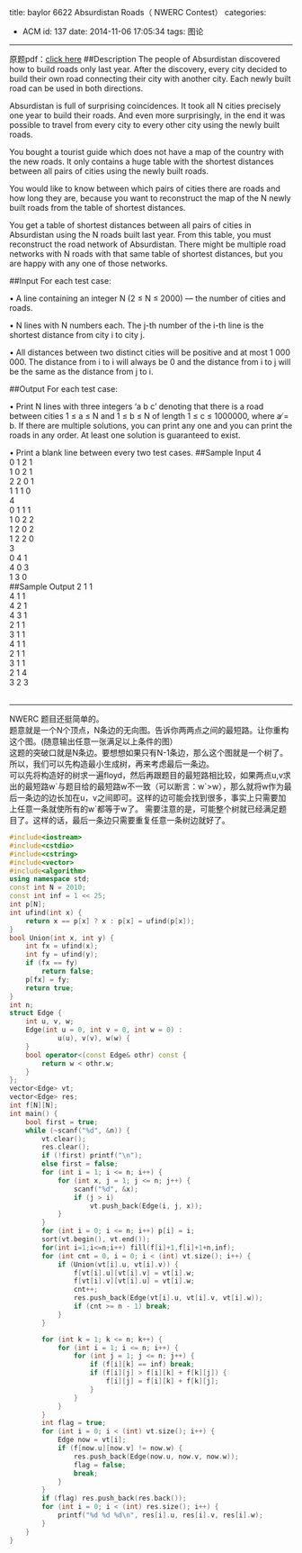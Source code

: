 title: baylor 6622 Absurdistan Roads（ NWERC Contest）
categories:
  - ACM
id: 137
date: 2014-11-06 17:05:34
tags: 图论
---

原题pdf：[click here](https://icpcarchive.ecs.baylor.edu/external/66/6622.pdf)
##Description
The people of Absurdistan discovered how to build roads only last year. After the discovery, every city
decided to build their own road connecting their city with another city. Each newly built road can be
used in both directions.

Absurdistan is full of surprising coincidences. It took all N cities precisely one year to build their
roads. And even more surprisingly, in the end it was possible to travel from every city to every other
city using the newly built roads.

<!--more-->
You bought a tourist guide which does not have a map of the country with the new roads. It only
contains a huge table with the shortest distances between all pairs of cities using the newly built roads.

You would like to know between which pairs of cities there are roads and how long they are, because
you want to reconstruct the map of the N newly built roads from the table of shortest distances.

You get a table of shortest distances between all pairs of cities in Absurdistan using the N roads
built last year. From this table, you must reconstruct the road network of Absurdistan. There might
be multiple road networks with N roads with that same table of shortest distances, but you are happy
with any one of those networks.

##Input
For each test case:  

• A line containing an integer N (2 ≤ N ≤ 2000) — the number of cities and roads.  

• N lines with N numbers each. The j-th number of the i-th line is the shortest distance from city i to city j.

• All distances between two distinct cities will be positive and at most 1 000 000. The
distance from i to i will always be 0 and the distance from i to j will be the same as the distance
from j to i.

##Output
For each test case:

• Print N lines with three integers ‘a b c’ denoting that there is a road between cities 1 ≤ a ≤ N
and 1 ≤ b ≤ N of length 1 ≤ c ≤ 1000000, where a ̸= b. If there are multiple solutions, you can
print any one and you can print the roads in any order. At least one solution is guaranteed to
exist.

• Print a blank line between every two test cases.
##Sample Input
4  
0 1 2 1  
1 0 2 1  
2 2 0 1  
1 1 1 0  
4  
0 1 1 1  
1 0 2 2  
1 2 0 2  
1 2 2 0  
3  
0 4 1  
4 0 3  
1 3 0  
##Sample Output
2 1 1  
4 1 1  
4 2 1  
4 3 1  
2 1 1  
3 1 1  
4 1 1  
2 1 1  
3 1 1  
2 1 4  
3 2 3  
<br/>
- - -

NWERC 题目还挺简单的。  
题意就是一个N个顶点，N条边的无向图。告诉你两两点之间的最短路。让你重构这个图。(随意输出任意一张满足以上条件的图）  
这题的突破口就是N条边。要想想如果只有N-1条边，那么这个图就是一个树了。所以，我们可以先构造最小生成树，再来考虑最后一条边。  
可以先将构造好的树求一遍floyd，然后再跟题目的最短路相比较，如果两点u,v求出的最短路w\`与题目给的最短路w不一致（可以断言：w\`&gt;w），那么就将w作为最后一条边的边长加在u，v之间即可。这样的边可能会找到很多，事实上只需要加上任意一条就使所有的w\`都等于w了。
需要注意的是，可能整个树就已经满足题目了。这样的话，最后一条边只需要重复任意一条树边就好了。

```C++
#include<iostream>
#include<cstdio>
#include<cstring>
#include<vector>
#include<algorithm>
using namespace std;
const int N = 2010;
const int inf = 1 << 25;
int p[N];
int ufind(int x) {
	return x == p[x] ? x : p[x] = ufind(p[x]);
}
bool Union(int x, int y) {
	int fx = ufind(x);
	int fy = ufind(y);
	if (fx == fy)
		return false;
	p[fx] = fy;
	return true;
}
int n;
struct Edge {
	int u, v, w;
	Edge(int u = 0, int v = 0, int w = 0) :
			u(u), v(v), w(w) {
	}
	bool operator<(const Edge& othr) const {
		return w < othr.w;
	}
};
vector<Edge> vt;
vector<Edge> res;
int f[N][N];
int main() {
	bool first = true;
	while (~scanf("%d", &n)) {
		vt.clear();
		res.clear();
		if (!first) printf("\n");
		else first = false;
		for (int i = 1; i <= n; i++) {
			for (int x, j = 1; j <= n; j++) {
				scanf("%d", &x);
				if (j > i)
					vt.push_back(Edge(i, j, x));
			}
		}
		for (int i = 0; i <= n; i++) p[i] = i;
		sort(vt.begin(), vt.end());
		for(int i=1;i<=n;i++) fill(f[i]+1,f[i]+1+n,inf);
		for (int cnt = 0, i = 0; i < (int) vt.size(); i++) {
			if (Union(vt[i].u, vt[i].v)) {
				f[vt[i].u][vt[i].v] = vt[i].w;
				f[vt[i].v][vt[i].u] = vt[i].w;
				cnt++;
				res.push_back(Edge(vt[i].u, vt[i].v, vt[i].w));
				if (cnt >= n - 1) break;
			}
		}

		for (int k = 1; k <= n; k++) {
			for (int i = 1; i <= n; i++) {
				for (int j = 1; j <= n; j++) {
					if (f[i][k] == inf) break;
					if (f[i][j] > f[i][k] + f[k][j]) {
						f[i][j] = f[i][k] + f[k][j];
					}
				}
			}
		}
		int flag = true;
		for (int i = 0; i < (int) vt.size(); i++) {
			Edge now = vt[i];
			if (f[now.u][now.v] != now.w) {
				res.push_back(Edge(now.u, now.v, now.w));
				flag = false;
				break;
			}
		}
		if (flag) res.push_back(res.back());
		for (int i = 0; i < (int) res.size(); i++) {
			printf("%d %d %d\n", res[i].u, res[i].v, res[i].w);
		}
	}
}
```